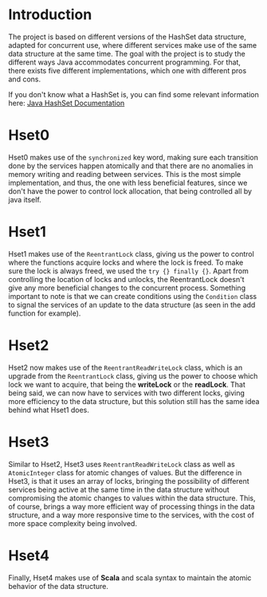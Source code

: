 # Introduction
The project is based on different versions of the HashSet data structure, adapted for concurrent use, where different services make use of the same data structure at the same time. The goal with the project is to study the different ways Java accommodates concurrent programming. For that, there exists five different implementations, which one with different pros and cons.

If you don't know what a HashSet is, you can find some relevant information here: [Java HashSet Documentation](https://docs.oracle.com/javase/8/docs/api/java/util/HashSet.html)

# Hset0
Hset0 makes use of the `synchronized` key word, making sure each transition done by the services happen atomically and that there are no anomalies in memory writing and reading between services. This is the most simple implementation, and thus, the one with less beneficial features, since we don't have the power to control lock allocation, that being controlled all by java itself.

# Hset1
Hset1 makes use of the `ReentrantLock` class, giving us the power to control where the functions acquire locks and where the lock is freed. To make sure the lock is always freed, we used the `try {} finally {}`. Apart from controlling the location of locks and unlocks, the ReentrantLock doesn't give any more beneficial changes to the concurrent process. Something important to note is that we can create conditions using the `Condition` class to signal the services of an update to the data structure (as seen in the add function for example).

# Hset2
Hset2 now makes use of the `ReentrantReadWriteLock` class, which is an upgrade from the `ReentrantLock` class, giving us the power to choose which lock we want to acquire, that being the **writeLock** or the **readLock**. That being said, we can now have to services with two different locks, giving more efficiency to the data structure, but this solution still has the same idea behind what Hset1 does.

# Hset3
Similar to Hset2, Hset3 uses `ReentrantReadWriteLock` class as well as `AtomicInteger` class for atomic changes of values. But the difference in Hset3, is that it uses an array of locks, bringing the possibility of different services being active at the same time in the data structure without compromising the atomic changes to values within the data structure. This, of course, brings a way more efficient way of processing things in the data structure, and a way more responsive time to the services, with the cost of more space complexity being involved.

# Hset4
Finally, Hset4 makes use of **Scala** and scala syntax to maintain the atomic behavior of the data structure.  

